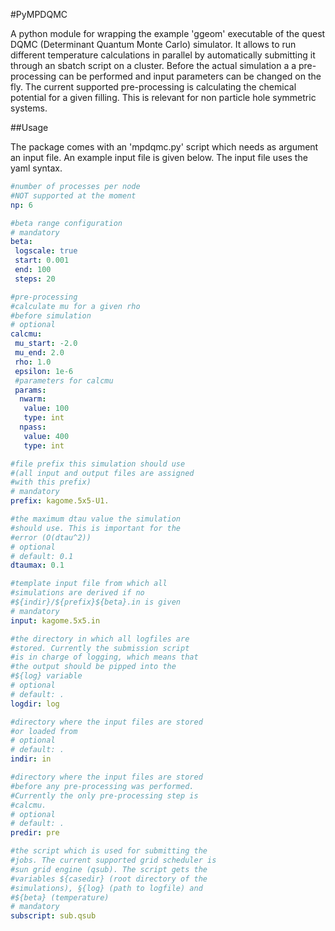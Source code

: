 #PyMPDQMC

A python module for wrapping the example 'ggeom' executable of the quest DQMC (Determinant Quantum Monte Carlo) simulator.
It allows to run different temperature calculations in parallel by automatically submitting it through an sbatch script on a cluster.
Before the actual simulation a a pre-processing can be performed and input parameters can be changed on the fly.
The current supported pre-processing is calculating the chemical potential for a given filling. This is relevant for
non particle hole symmetric systems.

##Usage

The package comes with an 'mpdqmc.py' script which needs as argument an input file. An example input file is given
below. The input file uses the yaml syntax.

```yaml
#number of processes per node
#NOT supported at the moment
np: 6

#beta range configuration
# mandatory
beta:
 logscale: true
 start: 0.001
 end: 100
 steps: 20

#pre-processing
#calculate mu for a given rho
#before simulation
# optional
calcmu:
 mu_start: -2.0
 mu_end: 2.0
 rho: 1.0
 epsilon: 1e-6
 #parameters for calcmu
 params:
  nwarm:
   value: 100
   type: int
  npass:
   value: 400
   type: int

#file prefix this simulation should use
#(all input and output files are assigned
#with this prefix)
# mandatory
prefix: kagome.5x5-U1.

#the maximum dtau value the simulation
#should use. This is important for the
#error (O(dtau^2))
# optional
# default: 0.1
dtaumax: 0.1

#template input file from which all
#simulations are derived if no
#${indir}/${prefix}${beta}.in is given
# mandatory
input: kagome.5x5.in

#the directory in which all logfiles are
#stored. Currently the submission script
#is in charge of logging, which means that
#the output should be pipped into the
#${log} variable
# optional
# default: .
logdir: log

#directory where the input files are stored
#or loaded from
# optional
# default: .
indir: in

#directory where the input files are stored
#before any pre-processing was performed.
#Currently the only pre-processing step is
#calcmu.
# optional
# default: .
predir: pre

#the script which is used for submitting the
#jobs. The current supported grid scheduler is
#sun grid engine (qsub). The script gets the
#variables ${casedir} (root directory of the
#simulations), §{log} (path to logfile) and
#${beta} (temperature)
# mandatory
subscript: sub.qsub
```

